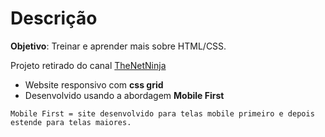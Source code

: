 # Descrição

**Objetivo**: Treinar e aprender mais sobre HTML/CSS.

Projeto retirado do canal [TheNetNinja](https://www.youtube.com/playlist?list=PL4cUxeGkcC9hH1tAjyUPZPjbj-7s200a4 "Clique e acesse agora!") 
- Website responsivo com **css grid**
- Desenvolvido usando a abordagem **Mobile First** 

`Mobile First = site desenvolvido para telas mobile primeiro e depois estende para telas maiores.`
